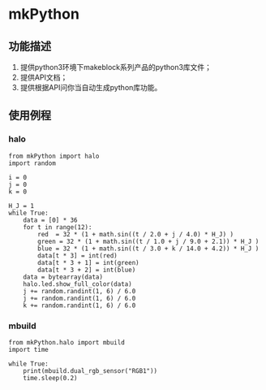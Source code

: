 # mkPython #

## 功能描述 ## 

1. 提供python3环境下makeblock系列产品的python3库文件；
2. 提供API文档；
3. 提供根据API问你当自动生成python库功能。

## 使用例程 ##
### halo ###

```
from mkPython import halo
import random

i = 0
j = 0
k = 0

H_J = 1
while True:
	data = [0] * 36
	for t in range(12):
		red  = 32 * (1 + math.sin((t / 2.0 + j / 4.0) * H_J) )
		green = 32 * (1 + math.sin((t / 1.0 + j / 9.0 + 2.1)) * H_J )
		blue = 32 * (1 + math.sin((t / 3.0 + k / 14.0 + 4.2)) * H_J )
		data[t * 3] = int(red)
		data[t * 3 + 1] = int(green)
		data[t * 3 + 2] = int(blue)
	data = bytearray(data)
	halo.led.show_full_color(data)
	j += random.randint(1, 6) / 6.0
	j += random.randint(1, 6) / 6.0
	k += random.randint(1, 6) / 6.0
```


### mbuild ###
```
from mkPython.halo import mbuild
import time

while True:
	print(mbuild.dual_rgb_sensor("RGB1"))
	time.sleep(0.2)
```